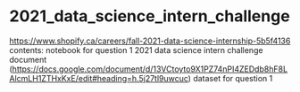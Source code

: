 # 2021_data_science_intern_challenge
https://www.shopify.ca/careers/fall-2021-data-science-internship-5b5f4136
contents:
notebook for question 1
2021 data science intern challenge document (https://docs.google.com/document/d/13VCtoyto9X1PZ74nPI4ZEDdb8hF8LAlcmLH1ZTHxKxE/edit#heading=h.5j27tl9uwcuc)
dataset for question 1
